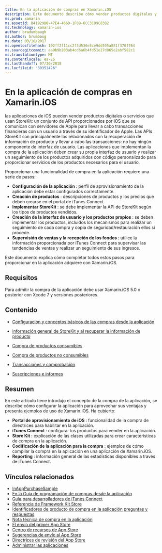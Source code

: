 ```yaml
---
title: En la aplicación de compras en Xamarin.iOS
description: Este documento describe cómo vender productos digitales y servicios mediante las APIs StoreKit. Incluye vínculos a guías que describen la configuración, productos consumibles, productos no consumibles, transacciones, suscripciones y mucho más.
ms.prod: xamarin
ms.assetid: B41929D8-47E4-466D-1F09-6CC3C09C83B2
ms.technology: xamarin-ios
author: bradumbaugh
ms.author: brumbaug
ms.date: 03/18/2017
ms.openlocfilehash: 102ff2f11cc2f3d536e3ce9dd595a881f370f764
ms.sourcegitcommit: aa9b9b203ab4cd6a6b4fd51e27d865e2abf582c1
ms.translationtype: MT
ms.contentlocale: es-ES
ms.lasthandoff: 07/30/2018
ms.locfileid: "39351426"
---
```

# <a name="in-app-purchasing-in-xamarinios"></a>En la aplicación de compras en Xamarin.iOS

las aplicaciones de iOS pueden vender productos digitales o servicios que usan StoreKit: un conjunto de API proporcionados por iOS que se comunican con servidores de Apple para llevar a cabo transacciones financieras con un usuario a través de su identificador de Apple. Las APIs StoreKit son principalmente los relacionados con la recuperación de información de producto y llevar a cabo las transacciones: no hay ningún componente de interfaz de usuario. Las aplicaciones que implementan la compra de la aplicación deben crear su propia interfaz de usuario y realizar un seguimiento de los productos adquiridos con código personalizado para proporcionar servicios de los productos necesarios para el usuario.

Proporcionar una funcionalidad de compra en la aplicación requiere una serie de pasos:

-  **Configuración de la aplicación** : perfil de aprovisionamiento de la aplicación debe estar configurados correctamente.
-  **Creación de productos** : descripciones de productos y los precios que deben crearse en el portal de iTunes Connect.
-  **Implementar StoreKit** : se debe implementar la API de StoreKit según los tipos de productos vendidos.
-  **Creación de la interfaz de usuario y los productos propios** : se deben implementar los productos, incluidos los mecanismos para realizar un seguimiento de cada compra y copia de seguridad/restauración ellos si procede.
-  **Supervisión de ventas y la recepción de los fondos** : utilice la información proporcionada por iTunes Connect para supervisar las tendencias de ventas y realizar un seguimiento de sus ingresos.

Este documento explica cómo completar todos estos pasos para proporcionar en la aplicación adquiere con Xamarin.iOS.

## <a name="requirements"></a>Requisitos

Para admitir la compra de la aplicación debe usar Xamarin.iOS 5.0 o posterior con Xcode 7 y versiones posteriores.

## <a name="contents"></a>Contenido

 * [Configuración y conceptos básicos de las compras desde la aplicación](~/ios/platform/in-app-purchasing/in-app-purchase-basics-and-configuration.md)

 * [Información general de StoreKit y al recuperar la información de producto](~/ios/platform/in-app-purchasing/store-kit-overview-and-retreiving-product-information.md)

 * [Compra de productos consumibles](~/ios/platform/in-app-purchasing/purchasing-consumable-products.md)

 * [Compra de productos no consumibles](~/ios/platform/in-app-purchasing/purchasing-non-consumable-products.md)

 * [Transacciones y comprobación](~/ios/platform/in-app-purchasing/transactions-and-verification.md)

 * [Suscripciones e informes](~/ios/platform/in-app-purchasing/subscriptions-and-reporting.md)

## <a name="summary"></a>Resumen

En este artículo tiene introdujo el concepto de la compra de la aplicación, se describe cómo configurar la aplicación para aprovechar sus ventajas y presenta ejemplos de uso de Xamarin.iOS. Ha cubierto:

-  **Portal de aprovisionamiento de iOS** : funcionalidad de la compra de directrices para habilitar en la aplicación.
-  **iTunes Connect** : configurar los productos para vender en la aplicación.
-  **Store Kit** : explicación de las clases utilizadas para crear características de compra en la aplicación.
-  **Codificación de la aplicación para la compra** : ejemplos de cómo compilar la compra en la aplicación en una aplicación de Xamarin.iOS.
-  **Reporting** : información general de las estadísticas disponibles a través de iTunes Connect.


## <a name="related-links"></a>Vínculos relacionados

- [InAppPurchaseSample](https://developer.xamarin.com/samples/StoreKit/)
- [En la Guía de programación de compras desde la aplicación](https://developer.apple.com/library/ios/documentation/NetworkingInternet/Conceptual/StoreKitGuide/Introduction.html)
- [Guía para desarrolladores de iTunes Connect](https://developer.apple.com/library/ios/documentation/LanguagesUtilities/Conceptual/iTunesConnect_Guide/iTunesConnect_Guide.pdf)
- [Referencia de Framework Kit Store](https://developer.apple.com/library/ios/documentation/StoreKit/Reference/StoreKit_Collection/StoreKit_Collection.pdf)
- [Identificadores de producto de compra en la aplicación preguntas y respuestas](https://developer.apple.com/library/ios/#qa/qa1329/_index.html)
- [Nota técnica de compra en la aplicación](https://developer.apple.com/library/ios/#technotes/tn2259/_index.html)
- [El envío del primer App Store](https://developer.apple.com/library/ios/documentation/IDEs/Conceptual/AppDistributionGuide/Introduction/Introduction.html)
- [Centro de recursos de App Store](https://developer.apple.com/appstore/index.html)
- [Sugerencias de envío al App Store](https://developer.apple.com/appstore/resources/submission/tips.html)
- [Directrices de revisión del App Store](https://developer.apple.com/appstore/resources/approval/guidelines.html)
- [Administrar las aplicaciones](https://developer.apple.com/appstore/resources/managing/index.html)
